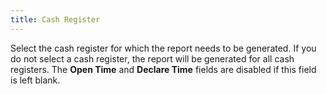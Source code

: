 ```yaml
---
title: Cash Register
---
```



Select the cash register for which the report needs to be generated.  If you do not select a cash register, the report will be generated for  all cash registers. The **Open Time**  and **Declare Time** fields are disabled  if this field is left blank.
